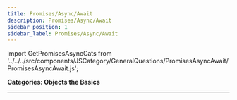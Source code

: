 ```yaml
---
title: Promises/Async/Await
description: Promises/Async/Await
sidebar_position: 1
sidebar_label: Promises/Async/Await
---
```


import GetPromisesAsyncCats from '../../../src/components/JSCategory/GeneralQuestions/PromisesAsyncAwait/PromisesAsyncAwait.js';

**Categories: Objects the Basics**

<GetPromisesAsyncCats />

---
